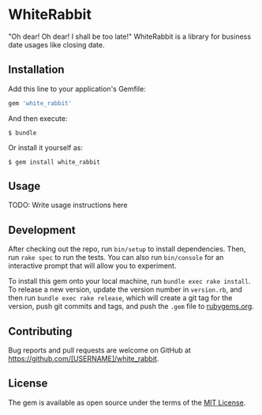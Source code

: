 # WhiteRabbit

"Oh dear! Oh dear! I shall be too late!" WhiteRabbit is a library for business date usages like closing date.

## Installation

Add this line to your application's Gemfile:

```ruby
gem 'white_rabbit'
```

And then execute:

    $ bundle

Or install it yourself as:

    $ gem install white_rabbit

## Usage

TODO: Write usage instructions here

## Development

After checking out the repo, run `bin/setup` to install dependencies. Then, run `rake spec` to run the tests. You can also run `bin/console` for an interactive prompt that will allow you to experiment.

To install this gem onto your local machine, run `bundle exec rake install`. To release a new version, update the version number in `version.rb`, and then run `bundle exec rake release`, which will create a git tag for the version, push git commits and tags, and push the `.gem` file to [rubygems.org](https://rubygems.org).

## Contributing

Bug reports and pull requests are welcome on GitHub at https://github.com/[USERNAME]/white_rabbit.


## License

The gem is available as open source under the terms of the [MIT License](http://opensource.org/licenses/MIT).

